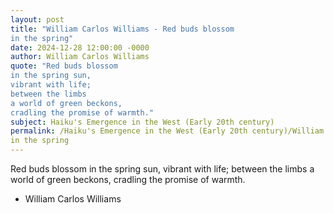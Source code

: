 ```yaml
---
layout: post
title: "William Carlos Williams - Red buds blossom
in the spring"
date: 2024-12-28 12:00:00 -0000
author: William Carlos Williams
quote: "Red buds blossom
in the spring sun,
vibrant with life;
between the limbs
a world of green beckons,
cradling the promise of warmth."
subject: Haiku's Emergence in the West (Early 20th century)
permalink: /Haiku's Emergence in the West (Early 20th century)/William Carlos Williams/William Carlos Williams - Red buds blossom
in the spring
---
```


Red buds blossom
in the spring sun,
vibrant with life;
between the limbs
a world of green beckons,
cradling the promise of warmth.

- William Carlos Williams
